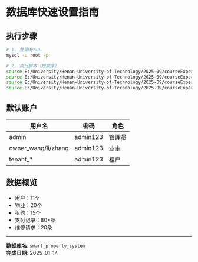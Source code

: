 # 数据库快速设置指南

## 执行步骤

```bash
# 1. 登录MySQL
mysql -u root -p

# 2. 执行脚本（按顺序）
source E:/University/Henan-University-of-Technology/2025-09/courseExperimentProject/CourseDesign/docs/database/00_db_drop_and_create.sql
source E:/University/Henan-University-of-Technology/2025-09/courseExperimentProject/CourseDesign/docs/database/01_db_schema.sql
source E:/University/Henan-University-of-Technology/2025-09/courseExperimentProject/CourseDesign/docs/database/02_db_init_admin.sql
source E:/University/Henan-University-of-Technology/2025-09/courseExperimentProject/CourseDesign/docs/database/03_db_mock_data.sql
```

## 默认账户

| 用户名 | 密码 | 角色 |
|--------|------|------|
| admin | admin123 | 管理员 |
| owner_wang/li/zhang | admin123 | 业主 |
| tenant_* | admin123 | 租户 |

## 数据概览

- 用户：11个
- 物业：20个
- 租约：15个
- 支付记录：80+条
- 维修请求：20条

---

**数据库名**: `smart_property_system`  
**完成日期**: 2025-01-14

